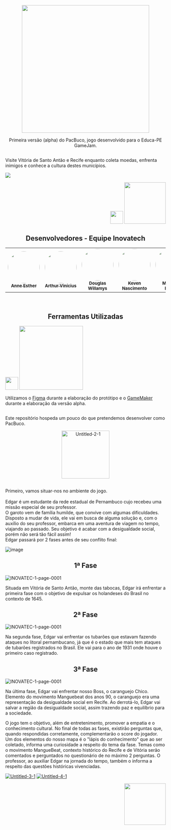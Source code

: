 <p align="center">
  <img width="400" src="https://i.ibb.co/tp7MpBx/Untitled-7-page-0001-removebg-preview.png">
  </p>
  
 <p align="center"> Primeira versão (alpha) do PacBuco, jogo desenvolvido para o Educa-PE GameJam. </p>
 
 ##
 
 <p> Visite Vitória de Santo Antão e Recife enquanto coleta moedas, enfrenta inimigos e conhece a cultura destes municípios. </p>
 
![ ](readme.gif)

<p align="right">
  <img width="40" src="https://i.ibb.co/zZbFMDk/image.png">
  <img width="130" src="https://i.ibb.co/yWwg6Gp/image.png">
  <p>
    
<h2 align="center">Desenvolvedores - Equipe Inovatech</h2>
<table align="center">
  <tr>
    <td align="center"><a href="https://github.com/anneestherlf"><img style="border-radius: 50%;" src="https://avatars.githubusercontent.com/u/102173382?s=400&u=e4314f2b1eaeed0555cd83eb43da3814af541bb1&v=4" width="100px;" alt=""/><br /><sub><b>Anne Esther</b></sub></a><br /><a href="https://rocketseat.com.br/" title="Rocketseat"></a></td>
    <td align="center"><a href="https://github.com/ArthurVSS"><img style="border-radius: 50%;" src="https://avatars.githubusercontent.com/u/102603419?v=4" width="100px;" alt=""/><br /><sub><b>Arthur Vinícius</b></sub></a><br /><a href="https://rocketseat.com.br/" title="Rocketseat"></a></td>
    <td align="center"><a href="https://github.com/DouglasWillamysEs"><img style="border-radius: 50%;" src="https://avatars.githubusercontent.com/u/104948178?v=4" width="100px;" alt=""/><br /><sub><b>Douglas Willamys</b></sub></a><br /><a href="https://rocketseat.com.br/" title="Rocketseat"></a></td>
     <td align="center"><a href="https://github.com/Keven-dev"><img style="border-radius: 50%;" src="https://avatars.githubusercontent.com/u/102174745?v=4" width="100px;" alt=""/><br /><sub><b>Keven Nascimento</b></sub></a><br /><a href="https://rocketseat.com.br/" title="Rocketseat"></a></td>
    <td align="center"><a href="https://github.com/matheusenricocsb"><img style="border-radius: 50%;" src="https://avatars.githubusercontent.com/u/102174772?v=4" width="100px;" alt=""/><br /><sub><b>Matheus Enrico</b></sub></a><br /><a href="https://rocketseat.com.br/" title="Rocketseat"></a></td>
  </tr>
  </table>
<br>
<h2 align="center">Ferramentas Utilizadas</h2>

<p>
<img width="40" src="https://upload.wikimedia.org/wikipedia/commons/3/33/Figma-logo.svg">
<img width="200" src="https://upload.wikimedia.org/wikipedia/commons/thumb/7/7e/GameMaker_Studio_2_logo.png/1280px-GameMaker_Studio_2_logo.png">
<p> Utilizamos o <a href="https://www.figma.com/">Figma</a> durante a elaboração do protótipo e o <a href="https://gamemaker.io/pt-BR">GameMaker</a> durante a elaboração da versão alpha.</p></p>

##

<p>Este repositório hospeda um pouco do que pretendemos desenvolver como PacBuco.</p>

<p align="center">
<a href="https://ibb.co/52dDYHs"><img width="150" src="https://i.ibb.co/1b3VsWR/Untitled-2-1.png" alt="Untitled-2-1" border="0" /></a>
</p>

##

<p> Primeiro, vamos situar-nos no ambiente do jogo. <br> <br>
Edgar é um estudante da rede estadual de Pernambuco cujo recebeu uma missão especial de seu professor. <br> O garoto vem de família humilde, que convive com algumas dificuldades. Disposto a mudar de vida, ele vai em busca de alguma solução e, com o auxílio do seu professor, embarca em uma aventura de viagem no tempo, viajando ao passado. Seu objetivo é acabar com a desigualdade social, porém não será tão fácil assim! <br> Edgar passará por 2 fases antes de seu conflito final:</p>

<p><img src="https://i.ibb.co/S0L0LpS/image.png" alt="image" border="0" /></p>

<h2 align="center">1ª Fase</h2>
<p align="left"><img src="https://i.ibb.co/gvZYpmF/INOVATEC-1-page-0001.jpg" alt="INOVATEC-1-page-0001" border="0" />
<p>Situada em Vitória de Santo Antão, monte das tabocas, Edgar irá enfrentar a primeira fase com o objetivo de expulsar os holandeses do Brasil no contexto de 1645.</p>

<h2 align="center">2ª Fase</h2>
<p align="left"><img src="https://i.ibb.co/t4VGMhS/INOVATEC-2-page-0001.jpg" alt="INOVATEC-1-page-0001" border="0" />
<p>Na segunda fase, Edgar vai enfrentar os tubarões que estavam fazendo ataques no litoral pernambucano, já que é o estado que mais tem ataques de tubarões registrados no Brasil. Ele vai para o ano de 1931 onde houve o primeiro caso registrado. </p>

<h2 align="center">3ª Fase</h2>
<p align="left"><img src="https://i.ibb.co/0hSfSwG/INOVATEC-3-page-0001.jpg" alt="INOVATEC-1-page-0001" border="0" />
<p>Na última fase, Edgar vai enfrentar nosso Boss, o caranguejo Chico. Elemento do movimento Manguebeat dos anos 90, o caranguejo era uma representação da desigualdade social em Recife. Ao derrotá-lo, Edgar vai salvar a região da desigualdade social, assim trazendo paz e equilíbrio para a sociedade. </p>

<p>O jogo tem o objetivo, além de entretenimento, promover a empatia e o conhecimento cultural. No final de todas as fases, existirão perguntas que, quando respondidas corretamente, complementarão o score do jogador. Um dos elementos do nosso mapa é o "lápis do conhecimento" que ao ser coletado, informa uma curiosidade a respeito do tema da fase. Temas como o movimento MangueBeat, contexto histórico do Recife e de Vitória serão comentados e perguntados no questionário de no máximo 2 perguntas. O professor, ao auxiliar Edgar na jornada do tempo, também o informa a respeito das questões históricas vivenciadas.</p>

<a href="https://ibb.co/j6wPP35"><img src="https://i.ibb.co/NVNddW3/Untitled-3-1.png" alt="Untitled-3-1" border="0" /></a>
<a href="https://ibb.co/WHKdcbm"><img src="https://i.ibb.co/7SyTGws/Untitled-4-1.png" alt="Untitled-4-1" border="0" /></a>

<p align="right">
<img width="130" src="https://i.ibb.co/c84zJ6X/image.png">
</p>
